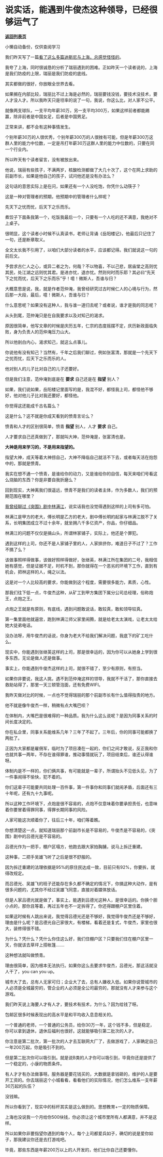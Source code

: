 # 说实话，能遇到牛俊杰这种领导，已经很够运气了

[**返回列表页**](/gzh/记忆承载)

小懒自动备份，仅供查阅学习

我们昨天写了一篇[看了这么多篇迪斯尼与上海，总感觉怪怪的](http://mp.weixin.qq.com/s?__biz=MzU0MjYwNDU2Mw==&mid=2247502191&idx=2&sn=00364e29503a5a64b9a9406228efb544&chksm=fb1aa513cc6d2c057209bcba1362fbd49c40318b3b457d8ae79bc483b626ed9f160d91928f3d&scene=21#wechat_redirect)。  

  

我夸了上海，同时很诚恳的分析了瑞丽遇到的困难。正如昨天一个读者说的，上海是我们防疫的上限，瑞丽是我们防疫的底线。

  

其实都做的很好，你放眼全世界去看。

  

如果搁在内部比较，瑞丽比不过上海是必然的，瑞丽要钱没钱，要技术没技术，要人才没人才。所以我昨天只是坦率的说了一句，我说，你这么比，对人家不公平。

  

就像两支球队，一支平均年薪30万，另一支平均300万，如果这样前者都能踢赢，除非前者是中国女足，后者是中国男足。  

  

正常来讲，都不会有这种事情发生。  

  

个别年薪30万的人很优秀，个别年薪300万的人很挫有可能，但是年薪300万这群人里的能力中位数，一定是吊打年薪30万这群人里的能力中位数的，只要在同一个行业内。

  

所以昨天有个读者留言，没有被放出来。  

  

他说，瑞丽有些孩子，不满两岁，核酸检测都做了大几十次了，这个在网上求助的前副市长，如果是他自己的孩子，试问他还是没有办法么？

  

这句话的意思实际上是在问，如果还有一个人没吃饱，你凭什么动筷子？  

  

这是一种对管理者的预期，他预期中的管理者什么样呢？  

  

先天下之忧而忧，后天下之乐而乐。

  

煮饺子下面条我第一个，吃饭我最后一个，只要有一个人吃的还不满意，我绝对不上桌子。

  

很明显，这个读者小时候不认真读书，老师让背诵《岳阳楼记》，他最后只记住了一句，还是断章取义。

  

全文太长我不引用了，以咱们大部分读者的水平，应该都记得。我们就说这一句的前后文。

  

予尝求古仁人之心，或异二者之为，何哉？不以物喜，不以己悲，居庙堂之高则忧其民，处江湖之远则忧其君。是进亦忧，退亦忧。然则何时而乐耶？其必曰“先天下之忧而忧，后天下之乐而乐”乎！噫！微斯人，吾谁与归？

  

大概意思是说，我，就是作者范仲淹，我曾经研究过古时候仁人的心境与行为，然后那一大段，最后，噫！微斯人，吾谁与归？

  

什么意思呢？如果没有这种人，我与谁一道归去呢？或者说，谁才是我的同志呢？

  

从头到尾，范仲淹只是在自我要求以及对知己的渴求。  

  

原因很简单，他写文章的时候是庆历五年，仁宗的态度摇摆不定，庆历新政面临失败，身为负责人的范仲淹压力山大。

  

所以他剖白内心，渴求知己，就这么点事儿。  

  

你说他有没有知己？当然有，千年之后我们聊过，例如张富清，那就是一个先天下之忧而忧，后天下之乐而乐的人。  

  

他对别人的儿子比对自己的儿子还要好。

  

但是我们注意，范仲淹到底是在 **要求** 自己还是在 **指望** 别人？  

  

如果，我们说如果，岳阳楼记里面写的是，我混不好，都怪我上司，都怪他不够好，他对他儿子比对我还要好，都怪他。  

  

你觉得这还能成千古名篇么？

  

这是什么？这不就是你成天看到的愤青言论么？

  

愤青和人才的区别很简单，愤青 **指望** 别人，人才 **要求** 自己。

  

人才要求自己还真做到了，那就叫大神，范仲淹是，张富清也是。  

  

 **大神是用来学习的，不是用来指望的。**

  

指望大神，成天等着大神捞自己，大神不降临自己就活不下去，或者每天活在抱怨中的，那就是愤青。  

  

我实在想不通一个愤青，是谁给你的动力，又是谁给你的自信，每天来咱们号看这么烧脑的东西？你是非要自我折磨么？  

  

回到现实，大神离我们很遥远，愤青不是我们的读者主体，作为多数人，我们的预期范围在哪里？

  

[我曾经聊过《突围》剧中林满江](http://mp.weixin.qq.com/s?__biz=MzU0MjYwNDU2Mw==&mid=2247502044&idx=2&sn=f0265e8a0fcde4784d52985028371cf7&chksm=fb1aa4a0cc6d2db696f6cc58e1f528c1f32e50a133995fd5ab7e6cd80f41255345d720f2cc34&scene=21#wechat_redirect)，说实话我也没觉得遇到这样的上司有多可怕。

  

林满江是甲方的老大，傅长明是乙方的老大，剧中傅长明的起家与林满江脱不了关系，长明集团成立不过十余年，就坐拥八千多亿资产，你品，你仔细品。

  

林满江的问题不仅仅是搞山头，所谓林家铺子，实际上，他还是个罪犯。

  

遇到这样的上司，你还不是人家铺子里的人，人家排挤你，难道日子不过了？工作不搞了么？  

  

该做事照样得做事，该做好照样得做好，张继英，林满江所在集团的二号，我相信她有感觉，但是证据不足，时机不到，那你就得在一个恶劣的环境下工作，直到有机会，把林这样的人，绳之以法。

  

这是对一个人比较高的要求，你能做到这个程度，需要很多能力，素质，心性。  

  

那我们往下低一点，牛俊杰这种，从矿工到甲方集团下属分公司总经理，俗称炮王，点炮之王。  

  

点炮之王就是有原则，有底线，遇到问题敢说话，敢较真，敢和领导较真。

  

第一集里面他就逼宫，跑到林满江师父家里闹腾，就是给老太太演戏，让老太太给她大徒弟电话。

  

没办法呀，用牛俊杰的话说，你身为老大不给我们解决问题，我底下的矿工吃什么。  

  

现实中，你能遇到张继英这样的上司，那是很幸运的，因为你可以从她身上学到很多东西，无论是做人还是做事。  

  

事实上，你能遇到牛俊杰这样的上司，就很不错了，至少有原则，有担当。  

  

如果你非要说，我这人挑，遇不到范仲淹这样的领导，我就不干活了，那你直接去救助站得了，那里一天三顿管泡面，还有免费WIFI。  

  

我昨天做对比的时候，一点也不觉得瑞丽的那个前副市长有什么值得指责的地方。  

  

他不就是像牛俊杰一样，稍微有点大嘴巴呗？  

  

在体制内，大嘴巴是很难得的一种品质。我为什么这么说呢？是因为同事关系的时间长度决定的。

  

你在私企里，同事关系能维系几年？三年了不起了。三年后，你的同事可能都换了两批了。

  

正因为大家都是雇佣军，临时为了项目凑在一起的，你们之间才敢说，反正我和你也就共事一两年，不存在谁得罪谁，推动事情就玩了，项目结束后，谁还认得谁呀。

  

体制内是不一样的，你们俩共事，有可能就是一辈子，所谓抬头不见低头见，为了一件事闹得不愉快，犯不着的。  

  

你们这辈子可能要共同处理一百件事，第一件事你和同事们就闹矛盾，后面还有三十年呢，还有九十九事呢。

  

所以这种工作环境下，点炮是很不容易的，点炮不仅意味着你要承担责任，也意味着你要冒着得罪同事，得罪长期同事的风险。  

  

人家可能这次顺着你了，往后三十年，咱们等着瞧。

  

你想清楚这一点，就知道瑞丽那个前副市长是不容易的，牛俊杰是不容易的，《突围》剧中的吕德光是不容易的。  

  

吕德光作为一把手，棚户区塌方，他跑去跟大家拍胸脯，说马上拆迁重建。

  

这种事，二把手吴雄飞听了之后是很不舒服的。

  

因为拆迁重建的法理依据是95%的原住民达成一致，目前只有92%，你要拆，就得改规定。  

  

而吕德光、吴雄飞的班子还能存在多久都不确定的情况下，你搞这种大动作，是有很多问题的，尤其你不经过吴雄飞同意，直接对着媒体放话。

  

但是人家吕德光就是做了，事实上，能遇到吕德光这种人，是很幸运的。你换个胆小点的，那你且等着，再过五年也不一定拆得了。你还得跟棚户区里住着。

  

如果这时候有人跳出来说，我觉得吕德光还是不够好，我觉得牛俊杰还是不够好，理由是什么呢？是吕德光自己家很大，有楼梯，看着还是复式，牛俊杰，家里也很大，装修得很不错。

  

为什么？凭什么？凭什么你住这么好，我们住棚户区？只要我们住在棚户区里一天，你就该去草坪上搭帐篷.......

  

这种想法就叫做愤青。  

  

理由很简单，因为根本无法执行。如果你这么去要求牛俊杰，吕德光，那这活就没人干了，you can you up。

  

城市大了去，总有人无家可归；企业大了去，总有人嫌收入低。如果你说管城市的人必须是全城最穷的，管企业的人必须是全公司最穷的，那就没有人才来参与这个游戏。  

  

我们昨天说上海要人才有人才，要技术有技术，为什么？因为给钱了呀。

  

包邮区很多时候表现出的高水平是和平均收入息息相关的。

  

一个普通的老师，一个普通的公务员，给你30万一年，这个钱不多，但是稳定，你可以拿到退休，退休后福利也很好。这就能够吸引第二批次的人才。

  

你注意是第二批次，第一批次的人才去互联网大厂了，去做游戏了，人家确定自己一年200万起，你是吸引不到的。

  

但是第二批次你可以吸引到。就是说B类的人才你可以吸引到，毕竟你还是提供了一个稳定的，小康的物质条件。

  

有人才才有办法做事呀。服务器是要花钱买的，大数据是拿钱砸的，维护的人是要开工资的。你去瑞丽这个小城看看，看看他们的实际情况，他们怎么维系一支年薪30万起的队伍？

  

没钱嘛。

  

所以你看到了，现实中的标杆其实是这么做到的。思想教育+一定的物质保障。

  

上海也没说我一个月给你500块钱，你必须让这个城市里所有人都满意，并不是这样。  

  

所以如果你非要指望你遇到的每个人，每个上司都爱兵如子，确切的说是爱你如子，那我建议你还是去打游戏吧。  

  

毕竟，那些东西是年薪200万以上的人开发的，他们比你自己还要懂你。

